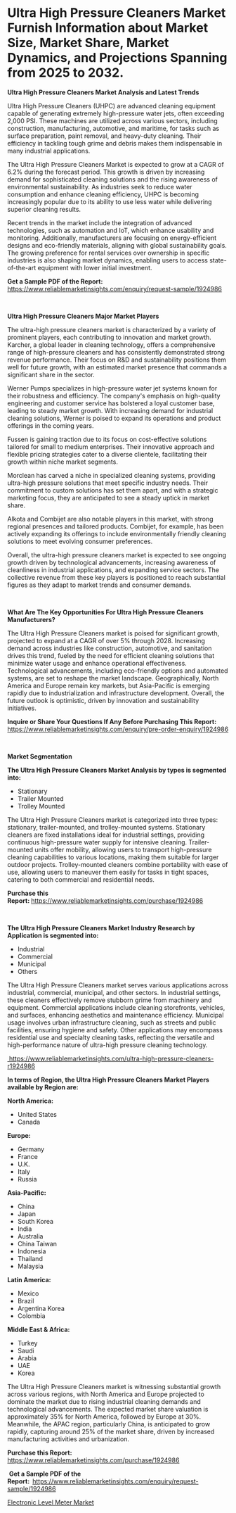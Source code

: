 <p><h1>Ultra High Pressure Cleaners Market Furnish Information about Market Size, Market Share, Market Dynamics, and Projections Spanning from 2025 to 2032.</h1></p><p><strong>Ultra High Pressure Cleaners Market Analysis and Latest Trends</strong></p>
<p><p>Ultra High Pressure Cleaners (UHPC) are advanced cleaning equipment capable of generating extremely high-pressure water jets, often exceeding 2,000 PSI. These machines are utilized across various sectors, including construction, manufacturing, automotive, and maritime, for tasks such as surface preparation, paint removal, and heavy-duty cleaning. Their efficiency in tackling tough grime and debris makes them indispensable in many industrial applications.</p><p>The Ultra High Pressure Cleaners Market is expected to grow at a CAGR of 6.2% during the forecast period. This growth is driven by increasing demand for sophisticated cleaning solutions and the rising awareness of environmental sustainability. As industries seek to reduce water consumption and enhance cleaning efficiency, UHPC is becoming increasingly popular due to its ability to use less water while delivering superior cleaning results.</p><p>Recent trends in the market include the integration of advanced technologies, such as automation and IoT, which enhance usability and monitoring. Additionally, manufacturers are focusing on energy-efficient designs and eco-friendly materials, aligning with global sustainability goals. The growing preference for rental services over ownership in specific industries is also shaping market dynamics, enabling users to access state-of-the-art equipment with lower initial investment.</p></p>
<p><strong>Get a Sample PDF of the Report:&nbsp;</strong> <a href="https://www.reliablemarketinsights.com/enquiry/request-sample/1924986?utm_campaign=3552&utm_medium=2&utm_source=Github&utm_content=ia&utm_term=28032025&utm_id=ultra-high-pressure-cleaners">https://www.reliablemarketinsights.com/enquiry/request-sample/1924986</a></p>
<p>&nbsp;</p>
<p><strong>Ultra High Pressure Cleaners Major Market Players</strong></p>
<p><p>The ultra-high pressure cleaners market is characterized by a variety of prominent players, each contributing to innovation and market growth. Karcher, a global leader in cleaning technology, offers a comprehensive range of high-pressure cleaners and has consistently demonstrated strong revenue performance. Their focus on R&D and sustainability positions them well for future growth, with an estimated market presence that commands a significant share in the sector.</p><p>Werner Pumps specializes in high-pressure water jet systems known for their robustness and efficiency. The company's emphasis on high-quality engineering and customer service has bolstered a loyal customer base, leading to steady market growth. With increasing demand for industrial cleaning solutions, Werner is poised to expand its operations and product offerings in the coming years.</p><p>Fussen is gaining traction due to its focus on cost-effective solutions tailored for small to medium enterprises. Their innovative approach and flexible pricing strategies cater to a diverse clientele, facilitating their growth within niche market segments.</p><p>Morclean has carved a niche in specialized cleaning systems, providing ultra-high pressure solutions that meet specific industry needs. Their commitment to custom solutions has set them apart, and with a strategic marketing focus, they are anticipated to see a steady uptick in market share.</p><p>Alkota and Combijet are also notable players in this market, with strong regional presences and tailored products. Combijet, for example, has been actively expanding its offerings to include environmentally friendly cleaning solutions to meet evolving consumer preferences.</p><p>Overall, the ultra-high pressure cleaners market is expected to see ongoing growth driven by technological advancements, increasing awareness of cleanliness in industrial applications, and expanding service sectors. The collective revenue from these key players is positioned to reach substantial figures as they adapt to market trends and consumer demands.</p></p>
<p>&nbsp;</p>
<p><strong>What Are The Key Opportunities For Ultra High Pressure Cleaners Manufacturers?</strong></p>
<p><p>The Ultra High Pressure Cleaners market is poised for significant growth, projected to expand at a CAGR of over 5% through 2028. Increasing demand across industries like construction, automotive, and sanitation drives this trend, fueled by the need for efficient cleaning solutions that minimize water usage and enhance operational effectiveness. Technological advancements, including eco-friendly options and automated systems, are set to reshape the market landscape. Geographically, North America and Europe remain key markets, but Asia-Pacific is emerging rapidly due to industrialization and infrastructure development. Overall, the future outlook is optimistic, driven by innovation and sustainability initiatives.</p></p>
<p><strong>Inquire or Share Your Questions If Any Before Purchasing This Report:</strong> <a href="https://www.reliablemarketinsights.com/enquiry/pre-order-enquiry/1924986?utm_campaign=3552&utm_medium=2&utm_source=Github&utm_content=ia&utm_term=28032025&utm_id=ultra-high-pressure-cleaners">https://www.reliablemarketinsights.com/enquiry/pre-order-enquiry/1924986</a></p>
<p>&nbsp;</p>
<p><strong>Market Segmentation</strong></p>
<p><strong>The Ultra High Pressure Cleaners Market Analysis by types is segmented into:</strong></p>
<p><ul><li>Stationary</li><li>Trailer Mounted</li><li>Trolley Mounted</li></ul></p>
<p><p>The Ultra High Pressure Cleaners market is categorized into three types: stationary, trailer-mounted, and trolley-mounted systems. Stationary cleaners are fixed installations ideal for industrial settings, providing continuous high-pressure water supply for intensive cleaning. Trailer-mounted units offer mobility, allowing users to transport high-pressure cleaning capabilities to various locations, making them suitable for larger outdoor projects. Trolley-mounted cleaners combine portability with ease of use, allowing users to maneuver them easily for tasks in tight spaces, catering to both commercial and residential needs.</p></p>
<p><strong>Purchase this Report:&nbsp;</strong><a href="https://www.reliablemarketinsights.com/purchase/1924986?utm_campaign=3552&utm_medium=2&utm_source=Github&utm_content=ia&utm_term=28032025&utm_id=ultra-high-pressure-cleaners">https://www.reliablemarketinsights.com/purchase/1924986</a></p>
<p>&nbsp;</p>
<p><strong>The Ultra High Pressure Cleaners Market Industry Research by Application is segmented into:</strong></p>
<p><ul><li>Industrial</li><li>Commercial</li><li>Municipal</li><li>Others</li></ul></p>
<p><p>The Ultra High Pressure Cleaners market serves various applications across industrial, commercial, municipal, and other sectors. In industrial settings, these cleaners effectively remove stubborn grime from machinery and equipment. Commercial applications include cleaning storefronts, vehicles, and surfaces, enhancing aesthetics and maintenance efficiency. Municipal usage involves urban infrastructure cleaning, such as streets and public facilities, ensuring hygiene and safety. Other applications may encompass residential use and specialty cleaning tasks, reflecting the versatile and high-performance nature of ultra-high pressure cleaning technology.</p></p>
<p><a href="https://www.reliablemarketinsights.com/ultra-high-pressure-cleaners-r1924986?utm_campaign=3552&utm_medium=2&utm_source=Github&utm_content=ia&utm_term=28032025&utm_id=ultra-high-pressure-cleaners">&nbsp;https://www.reliablemarketinsights.com/ultra-high-pressure-cleaners-r1924986</a></p>
<p><strong>In terms of Region, the Ultra High Pressure Cleaners Market Players available by Region are:</strong></p>
<p>
    <p> <strong> North America: </strong>
        <ul>
            <li>United States</li>
            <li>Canada</li>
        </ul>
        </p> 
    <p> <strong> Europe: </strong>
        <ul>
            <li>Germany</li>
            <li>France</li>
            <li>U.K.</li>
            <li>Italy</li>
            <li>Russia</li>
        </ul>
        </p> 
    <p> <strong> Asia-Pacific: </strong>
        <ul>
            <li>China</li>
            <li>Japan</li>
            <li>South Korea</li>
            <li>India</li>
            <li>Australia</li>
            <li>China Taiwan</li>
            <li>Indonesia</li>
            <li>Thailand</li>
            <li>Malaysia</li>
        </ul>
        </p> 
    <p> <strong> Latin America: </strong>
        <ul>
            <li>Mexico</li>
            <li>Brazil</li>
            <li>Argentina Korea</li>
            <li>Colombia</li>
        </ul>
        </p> 
    <p> <strong> Middle East & Africa: </strong>
        <ul>
            <li>Turkey</li>
            <li>Saudi</li>
            <li>Arabia</li>
            <li>UAE</li>
            <li>Korea</li>
        </ul>
    </p>
    </p>
<p><p>The Ultra High Pressure Cleaners market is witnessing substantial growth across various regions, with North America and Europe projected to dominate the market due to rising industrial cleaning demands and technological advancements. The expected market share valuation is approximately 35% for North America, followed by Europe at 30%. Meanwhile, the APAC region, particularly China, is anticipated to grow rapidly, capturing around 25% of the market share, driven by increased manufacturing activities and urbanization.</p></p>
<p><strong>Purchase this Report: </strong><a href="https://www.reliablemarketinsights.com/purchase/1924986?utm_campaign=3552&utm_medium=2&utm_source=Github&utm_content=ia&utm_term=28032025&utm_id=ultra-high-pressure-cleaners">https://www.reliablemarketinsights.com/purchase/1924986</a></p>
<p>&nbsp;<strong>Get a Sample PDF of the Report:&nbsp;&nbsp;</strong><a href="https://www.reliablemarketinsights.com/enquiry/request-sample/1924986?utm_campaign=3552&utm_medium=2&utm_source=Github&utm_content=ia&utm_term=28032025&utm_id=ultra-high-pressure-cleaners">https://www.reliablemarketinsights.com/enquiry/request-sample/1924986</a></p>
<p><strong></strong></p>
<p><p><a href="https://github.com/hamremunazm4/Market-Research-Report-List-1/blob/main/electronic-level-meter-market.md?utm_campaign=3552&utm_medium=2&utm_source=Github&utm_content=ia&utm_term=28032025&utm_id=ultra-high-pressure-cleaners">Electronic Level Meter Market</a></p></p>